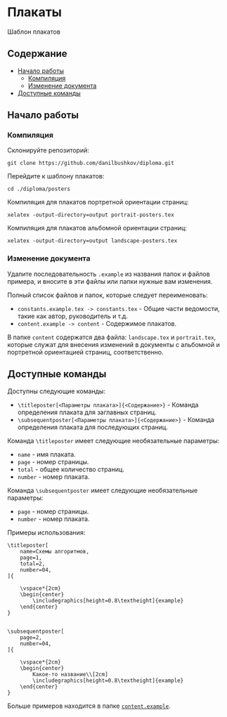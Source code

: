 # Плакаты

Шаблон плакатов

## Содержание

- [Начало работы](#начало-работы)
    - [Компиляция](#компиляция)
    - [Изменение документа](#изменение-документа)
- [Доступные команды](#доступные-команды)

## Начало работы

### Компиляция

Склонируйте репозиторий:

```console
git clone https://github.com/danilbushkov/diploma.git
```

Перейдите к шаблону плакатов:

```console
cd ./diploma/posters
```

Компиляция для плакатов портретной ориентации страниц:

```console
xelatex -output-directory=output portrait-posters.tex
```

Компиляция для плакатов альбомной ориентации страниц:

```console
xelatex -output-directory=output landscape-posters.tex
```

### Изменение документа

Удалите последовательность `.example` из названия папок и файлов примера, и вносите в 
эти файлы или папки нужные вам изменения.

Полный список файлов и папок, 
которые следует переименовать:


- `constants.example.tex -> constants.tex` - Общие части ведомости, такие как автор, руководитель и т.д.
- `content.example -> content` - Содержимое плакатов.

В папке `content` содержатся два файла: `landscape.tex` и `portrait.tex`, которые
служат для внесения изменений в документы с альбомной и портретной ориентацией страниц,
соответственно.

## Доступные команды

Доступны следующие команды:
- `\titleposter[<Параметры плаката>]{<Содержание>}` - Команда определения плаката для заглавных страниц.
- `\subsequentposter[<Параметры плаката>]{<Содержание>}` - Команда определения плаката для последующих страниц.

Команда `\titleposter` имеет следующие необязательные параметры:
- `name` - имя плаката.
- `page` - номер страницы.
- `total` - общее количество страниц.
- `number` - номер плаката.


Команда `\subsequentposter` имеет следующие необязательные параметры:
- `page` - номер страницы.
- `number` - номер плаката.

Примеры использования:
```
\titleposter[
	name=Cхемы алгоритмов,
	page=1,
	total=2,
	number=04,
]{

	\vspace*{2cm}
	\begin{center}
		\includegraphics[height=0.8\textheight]{example}
	\end{center}
}


\subsequentposter[
	page=2,
	number=04,
]{

	\vspace*{2cm}
	\begin{center}
		Какое-то название\\[2cm]
		\includegraphics[height=0.8\textheight]{example}
	\end{center}
}
```

Больше примеров находится в папке [`content.example`](./content.example).
